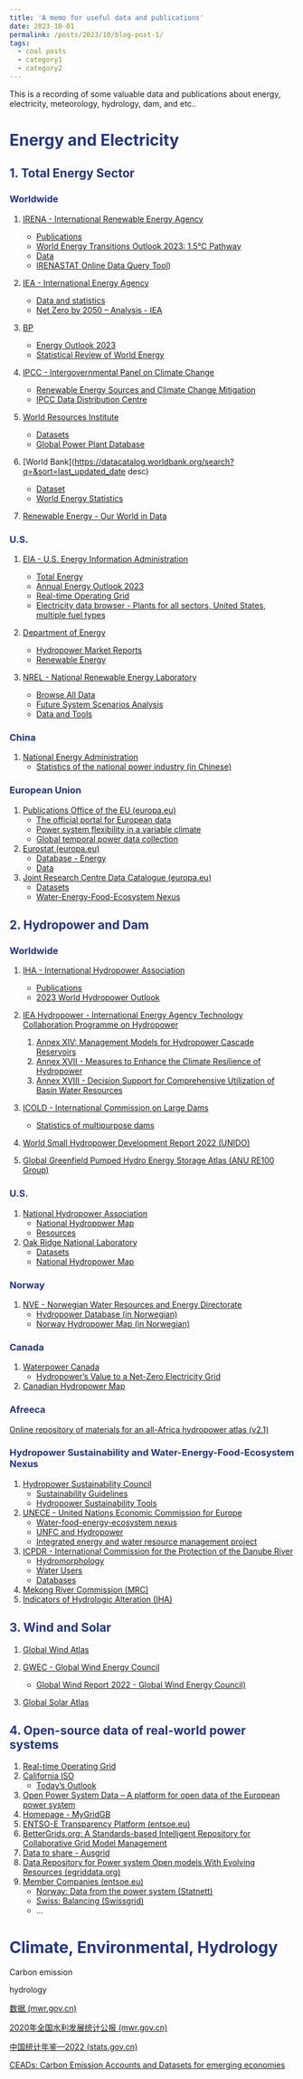 ```yaml
---
title: 'A memo for useful data and publications'
date: 2023-10-01
permalink: /posts/2023/10/blog-post-1/
tags:
  - cool posts
  - category1
  - category2
---
```


This is a recording of some valuable data and publications about energy, electricity, meteorology, hydrology, dam, and etc..

<h1 style="color: #24367d;">Energy and Electricity</h1>

<h2 style="color: #24367d;">1. Total Energy Sector</h2>

<h3 style="color: #24367d;">Worldwide</h3>

1. [IRENA - International Renewable Energy Agency](https://www.irena.org/)
   - [Publications](https://www.irena.org/Publications)
   - [World Energy Transitions Outlook 2023: 1.5°C Pathway](https://www.irena.org/Publications/2023/Jun/World-Energy-Transitions-Outlook-2023)
   - [Data](https://www.irena.org/Data)
   - [IRENASTAT Online Data Query Tool](https://pxweb.irena.org/pxweb/en/IRENASTAT))
2. [IEA - International Energy Agency](https://www.iea.org/)
   - [Data and statistics](https://www.iea.org/data-and-statistics/data-sets/?filter=all)
   - [Net Zero by 2050 – Analysis - IEA](https://www.iea.org/reports/net-zero-by-2050)
3. [BP](https://www.bp.com/)
   - [Energy Outlook 2023](https://www.bp.com/en/global/corporate/energy-economics/energy-outlook.html)
   - [Statistical Review of World Energy](https://www.bp.com/en/global/corporate/energy-economics/statistical-review-of-world-energy.html)
4. [IPCC - Intergovernmental Panel on Climate Change](https://www.ipcc.ch/)
   - [Renewable Energy Sources and Climate Change Mitigation](https://www.ipcc.ch/report/renewable-energy-sources-and-climate-change-mitigation/)
   - [IPCC Data Distribution Centre](https://ipcc-browser.ipcc-data.org/browser/search)

5. [World Resources Institute](https://www.wri.org/)
   - [Datasets](https://datasets.wri.org/dataset)
   - [Global Power Plant Database](https://datasets.wri.org/dataset/globalpowerplantdatabase)

6. [World Bank](https://datacatalog.worldbank.org/search?q=&sort=last_updated_date desc)
   - [Dataset](https://energydata.info/dataset/)
   - [World Energy Statistics](https://yearbook.enerdata.net/)

7. [Renewable Energy - Our World in Data](https://ourworldindata.org/renewable-energy)

<h3 style="color: #24367d;">U.S.</h3>

1. [EIA - U.S. Energy Information Administration](https://www.eia.gov/)
   - [Total Energy](https://www.eia.gov/totalenergy/)
   - [Annual Energy Outlook 2023](https://www.eia.gov/outlooks/aeo/tables_ref.php)
   - [Real-time Operating Grid](https://www.eia.gov/electricity/gridmonitor/dashboard/electric_overview/US48/US48)
   - [Electricity data browser - Plants for all sectors, United States, multiple fuel types](https://www.eia.gov/beta/electricity/data/browser/#/topic/1?agg=2,0,1&fuel=vtvv&sec=g&geo=g&freq=A&datecode=2021&tab=annual_emissions&pin=&rse=0&maptype=0&ltype=pin&ctype=linechart&end=201710&start=200101)
2. [Department of Energy](https://www.energy.gov/)
   - [Hydropower Market Reports](https://www.energy.gov/eere/water/hydropower-market-reports)
   - [Renewable Energy](https://www.energy.gov/eere/renewable-energy)

3. [NREL - National Renewable Energy Laboratory](https://www.nrel.gov/)
   - [Browse All Data](https://data.nrel.gov/submissions)
   - [Future System Scenarios Analysis](https://www.nrel.gov/analysis/future-system-scenarios.html)
   - [Data and Tools](https://www.nrel.gov/research/data-tools.html)


<h3 style="color: #24367d;">China</h3>

1. [National Energy Administration](http://www.nea.gov.cn/)
   - [Statistics of the national power industry (in Chinese)](https://so.news.cn/was5/web/search?channelid=229767&searchword=全国电力工业统计数据)

<h3 style="color: #24367d;">European Union</h3>

1. [Publications Office of the EU (europa.eu)](https://op.europa.eu/en/home)
   - [The official portal for European data](https://data.europa.eu/en)
   - [Power system flexibility in a variable climate](https://op.europa.eu/en/publication-detail/-/publication/628d2693-85d4-11ea-bf12-01aa75ed71a1/language-en/format-PDF/source-283449843)
   - [Global temporal power data collection](https://op.europa.eu/en/publication-detail/-/publication/0c3f977d-8be1-11ed-999b-01aa75ed71a1/language-en/format-PDF/source-search)
2. [Eurostat (europa.eu)](https://ec.europa.eu/eurostat/web/main/home)
   - [Database - Energy](https://ec.europa.eu/eurostat/web/energy/database)
   - [Data](https://ec.europa.eu/eurostat/web/main/data)
3. [Joint Research Centre Data Catalogue (europa.eu)](https://data.jrc.ec.europa.eu/)
   - [Datasets](https://data.jrc.ec.europa.eu/dataset)
   - [Water-Energy-Food-Ecosystem Nexus](https://data.jrc.ec.europa.eu/collection/id-00134)

<h2 style="color: #24367d;">2. Hydropower and Dam</h2>

<h3 style="color: #24367d;">Worldwide</h3>

1. [IHA - International Hydropower Association](https://www.hydropower.org/)
   - [Publications](https://www.hydropower.org/resources/publications)
   - [2023 World Hydropower Outlook](https://www.hydropower.org/publications/2023-world-hydropower-outlook)
2. [IEA Hydropower - International Energy Agency Technology Collaboration Programme on Hydropower](https://www.ieahydro.org/)
   1. [Annex XIV: Management Models for Hydropower Cascade Reservoirs](https://www.ieahydro.org/annex-xiv-management-models-for-hydropower-cascade-reservoirs)
   2. [Annex XVII - Measures to Enhance the Climate Resilience of Hydropower](https://www.ieahydro.org/work-programme/annex-xvii-measures-to-enhance-the-climate-resilience-of-hydropower)
   3. [Annex XVIII - Decision Support for Comprehensive Utilization of Basin Water Resources](https://www.ieahydro.org/work-programme/annex-xviii-decision-support-for-comprehensive-utilization-of-basin-water-resources)

3. [ICOLD - International Commission on Large Dams](https://www.icold-cigb.org/)
   - [Statistics of multipurpose dams](https://www.icold-cigb.org/article/GB/world_register/general_synthesis/general-synthesis)
4. [World Small Hydropower Development Report 2022 (UNIDO)](https://www.unido.org/WSHPDR2022)
5. [Global Greenfield Pumped Hydro Energy Storage Atlas (ANU RE100 Group)](https://re100.eng.anu.edu.au/global/)

<h3 style="color: #24367d;">U.S.</h3>

1. [National Hydropower Association](https://www.hydro.org/)
   - [National Hydropower Map](https://www.hydro.org/map/)
   - [Resources](https://www.hydro.org/resources/)
2. [Oak Ridge National Laboratory](https://hydrosource.ornl.gov/)
   - [Datasets](https://hydrosource.ornl.gov/datasets)
   - [National Hydropower Map](https://hydrosource.ornl.gov/content/national-hydropower-map)

<h3 style="color: #24367d;">Norway</h3>

1. [NVE - Norwegian Water Resources and Energy Directorate](https://www.nve.no/)
   - [Hydropower Database (in Norwegian)](https://www.nve.no/energi/energisystem/vannkraft/vannkraftdatabase/)
   - [Norway Hydropower Map (in Norwegian)](https://temakart.nve.no/link/?link=vannkraft)

<h3 style="color: #24367d;">Canada</h3>

1. [Waterpower Canada](https://waterpowercanada.ca/)
   - [Hydropower’s Value to a Net-Zero Electricity Grid](https://waterpowercanada.ca/resources/hydropowers-value-to-a-net-zero-electricity-grid/)
2. [Canadian Hydropower Map](https://hydro.canadiangeographic.ca/)

<h3 style="color: #24367d;">Afreeca</h3>

[Online repository of materials for an all-Africa hydropower atlas (v2.1)](https://www.hydroshare.org/resource/7def95046b9b480c89605e12233059e9/)



<h3 style="color: #24367d;">Hydropower Sustainability and Water-Energy-Food-Ecosystem Nexus</h3>

1. [Hydropower Sustainability Council](https://www.hydrosustainability.org/)
   - [Sustainability Guidelines](https://www.hydrosustainability.org/hydropower-sustainability-guidelines)
   - [Hydropower Sustainability Tools](https://www.hydrosustainability.org/hydropower-sustainability-tools)
2. [UNECE - United Nations Economic Commission for Europe](https://unece.org/)
   - [Water-food-energy-ecosystem nexus](https://unece.org/environment-policy/water/areas-work-convention/water-food-energy-ecosystem-nexus#accordion_4_6)
   - [UNFC and Hydropower](https://unece.org/sustainable-energyunfc-and-sustainable-resource-management/unfc-and-hydropower)
   - [Integrated energy and water resource management project](https://unece.org/integrated-energy-and-water-resource-management-project-0#accordion_1)
3. [ICPDR - International Commission for the Protection of the Danube River](https://www.icpdr.org/)
   - [Hydromorphology](https://www.icpdr.org/tasks-topics/topics/hydromorphology)
   - [Water Users](https://www.icpdr.org/tasks-topics/water-users)
   - [Databases](https://www.icpdr.org/maps-data/databases)
4. [Mekong River Commission (MRC)](https://www.mrcmekong.org/)
5. [Indicators of Hydrologic Alteration (IHA)](https://conservationgateway.org/ConservationPractices/Freshwater/EnvironmentalFlows/MethodsandTools/IndicatorsofHydrologicAlteration/Pages/indicators-hydrologic-alt.aspx)



<h2 style="color: #24367d;">3. Wind and Solar</h2>

1. [Global Wind Atlas](https://globalwindatlas.info/en)
2. [GWEC - Global Wind Energy Council](https://gwec.net/)
   - [Global Wind Report 2022 - Global Wind Energy Council)](https://gwec.net/global-wind-report-2022/)

3. [Global Solar Atlas](https://globalsolaratlas.info/en)

<h2 style="color: #24367d;">4. Open-source data of real-world power systems</h2>

1. [Real-time Operating Grid](https://www.eia.gov/electricity/gridmonitor/dashboard/electric_overview/US48/US48)
2. [California ISO](http://www.caiso.com/Pages/default.aspx)
   - [Today’s Outlook](http://www.caiso.com/TodaysOutlook/Pages/index.html)
3. [Open Power System Data – A platform for open data of the European power system](https://open-power-system-data.org/)
4. [Homepage - MyGridGB](https://www.mygridgb.co.uk/)
5. [ENTSO-E Transparency Platform (entsoe.eu)](https://transparency.entsoe.eu/dashboard/show)
6. [BetterGrids.org: A Standards-based Intelligent Repository for Collaborative Grid Model Management](https://db.bettergrids.org/bettergrids/community-list)
7. [Data to share - Ausgrid](https://www.ausgrid.com.au/Industry/Our-Research/Data-to-share)
8. [Data Repository for Power system Open models With Evolving Resources (egriddata.org)](https://egriddata.org/)
9. [Member Companies (entsoe.eu)](https://www.entsoe.eu/about/inside-entsoe/members/)
   - [Norway: Data from the power system (Statnett)](https://www.statnett.no/en/for-stakeholders-in-the-power-industry/data-from-the-power-system/#the-power-situation)
   - [Swiss: Balancing (Swissgrid)](https://www.swissgrid.ch/en/home/operation/grid-data/balance.html)
   - ...







<h1 style="color: #24367d;">Climate, Environmental, Hydrology</h1>







Carbon emission



hydrology







[数据 (mwr.gov.cn)](http://www.mwr.gov.cn/sj/?X3jKEtUfUWfc=1697177850148#tjgb)



[2020年全国水利发展统计公报 (mwr.gov.cn)](http://www.mwr.gov.cn/sj/tjgb/slfztjgb/202202/t20220209_1561588.html)



[中国统计年鉴—2022 (stats.gov.cn)](http://www.stats.gov.cn/sj/ndsj/2022/indexch.htm)





[CEADs: Carbon Emission Accounts and Datasets for emerging economies](https://www.ceads.net/)












